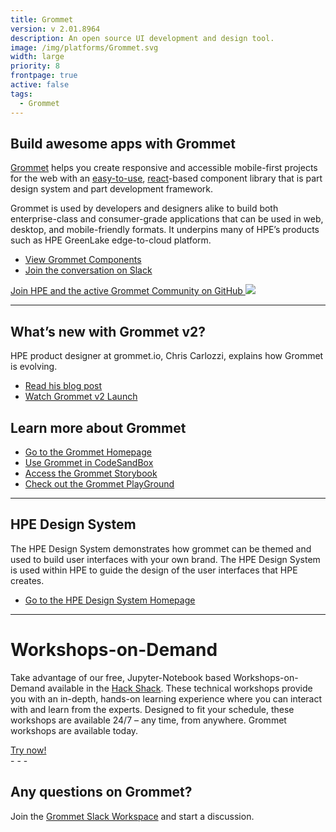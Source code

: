 ```yaml
---
title: Grommet
version: v 2.01.8964
description: An open source UI development and design tool.
image: /img/platforms/Grommet.svg
width: large
priority: 8
frontpage: true
active: false
tags:
  - Grommet
---
```

## Build awesome apps with Grommet

[Grommet](https://v2.grommet.io/) helps you create responsive and accessible mobile-first projects for the web with an [easy-to-use](https://v2.grommet.io/components), [react](https://reactjs.org/)-based component library that is part design system and part development framework.

Grommet is used by developers and designers alike to build both enterprise-class and consumer-grade applications that can be used in web, desktop, and mobile-friendly formats. It underpins many of HPE’s products such as HPE GreenLake edge-to-cloud platform.

* [View Grommet Components](https://v2.grommet.io/components)
* [Join the conversation on Slack](https://grommet.slack.com/)

[Join HPE and the active Grommet Community on GitHub ![](Github)](https://github.com/grommet/grommet) 

- - -

## What’s new with Grommet v2?

HPE product designer at grommet.io, Chris Carlozzi, explains how Grommet is evolving.

* [Read his blog post](https://medium.com/grommet-io/whats-new-with-grommet-2-2f1883a91acb)
* [Watch Grommet v2 Launch](https://www.youtube.com/watch?v=WOy7qdNN1Fg&t=5108s)

## Learn more about Grommet

* [Go to the Grommet Homepage](https://v2.grommet.io/)
* [Use Grommet in CodeSandBox](https://codesandbox.io/s/github/grommet/grommet-sandbox?initialpath=box&module=%2Fsrc%2FBox.js)
* [Access the Grommet Storybook](https://storybook.grommet.io/?path=/story/components--all)
* [Check out the Grommet PlayGround](https://v2.grommet.io/play)

- - -

## HPE Design System

The HPE Design System demonstrates how grommet can be themed and used to build user interfaces with your own brand. The HPE Design System is used within HPE to guide the design of the user interfaces that HPE creates.

* [Go to the HPE Design System Homepage](https://design-system.hpe.design/)

- - -

# Workshops-on-Demand

Take advantage of our free, Jupyter-Notebook based Workshops-on-Demand available in the [Hack Shack](/hackshack). These technical workshops provide you with an in-depth, hands-on learning experience where you can interact with and learn from the experts. Designed to fit your schedule, these workshops are available 24/7 – any time, from anywhere. Grommet workshops are available today.

<link rel="stylesheet" href="https://www.w3schools.com/w3css/4/w3.css">
<div class="w3-container w3-center w3-margin-bottom">
  <a href="/hackshack/workshops"><button type="button" class="button">Try now!</button></a>
</div>
- - -

## Any questions on Grommet?

Join the [Grommet Slack Workspace](https://grommet.slack.com/) and start a discussion.